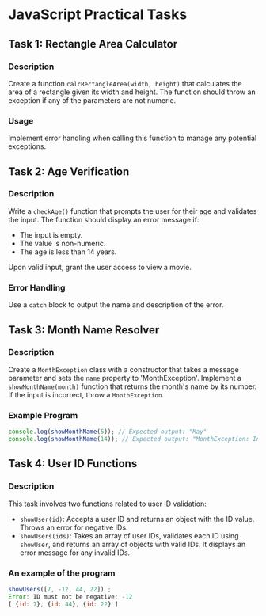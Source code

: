 # JavaScript Practical Tasks

## Task 1: Rectangle Area Calculator

### Description
Create a function `calcRectangleArea(width, height)` that calculates the area of a rectangle given its width and height. The function should throw an exception if any of the parameters are not numeric.

### Usage
Implement error handling when calling this function to manage any potential exceptions.

## Task 2: Age Verification

### Description
Write a `checkAge()` function that prompts the user for their age and validates the input. The function should display an error message if:
- The input is empty.
- The value is non-numeric.
- The age is less than 14 years.

Upon valid input, grant the user access to view a movie.

### Error Handling
Use a `catch` block to output the name and description of the error.

## Task 3: Month Name Resolver

### Description
Create a `MonthException` class with a constructor that takes a message parameter and sets the `name` property to 'MonthException'. Implement a `showMonthName(month)` function that returns the month's name by its number. If the input is incorrect, throw a `MonthException`.

### Example Program
```javascript
console.log(showMonthName(5)); // Expected output: "May"
console.log(showMonthName(14)); // Expected output: "MonthException: Incorrect month number"
```

## Task 4: User ID Functions

### Description
This task involves two functions related to user ID validation:
- `showUser(id)`: Accepts a user ID and returns an object with the ID value. Throws an error for negative IDs.
- `showUsers(ids)`: Takes an array of user IDs, validates each ID using `showUser`, and returns an array of objects with valid IDs. It displays an error message for any invalid IDs.

### An example of the program

```javascript
showUsers([7, -12, 44, 22]) ;
Error: ID must not be negative: -12
[ {id: 7}, {id: 44}, {id: 22} ]
```
